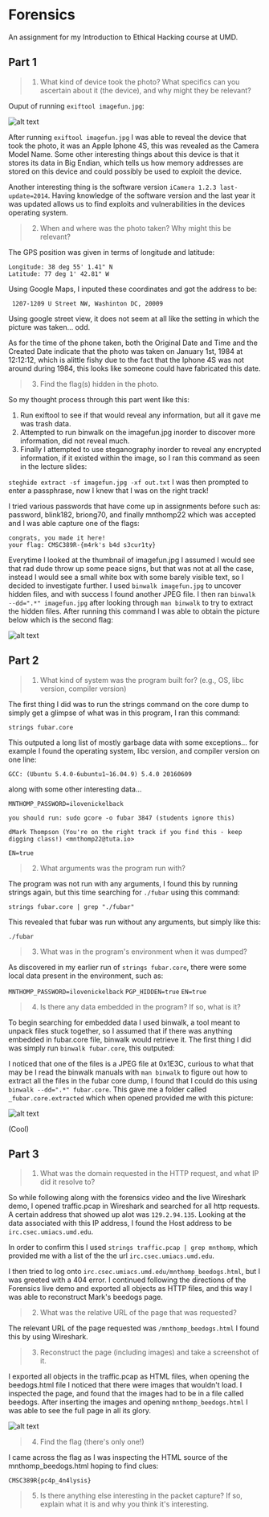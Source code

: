 # Forensics
An assignment for my Introduction to Ethical Hacking course at UMD.

## Part 1

>1. What kind of device took the photo? What specifics can you ascertain about it (the device), and why might they be relevant?

Ouput of running ```exiftool imagefun.jpg```:

![alt text](https://github.com/yreiss1/Forensics/blob/master/exiftool_output.png)

After running ```exiftool imagefun.jpg``` I was able to reveal the device that took the photo, it was an Apple Iphone 4S, this was revealed as the Camera Model Name. Some other interesting things about this device is that it stores its data in Big Endian, which tells us how memory addresses are stored on this device and could possibly be used to exploit the device. 

Another interesting thing is the software version ```iCamera 1.2.3 last-update=2014```. Having knowledge of the software version and the last year it was updated allows us to find exploits and vulnerabilities in the devices operating system. 

>2. When and where was the photo taken? Why might this be relevant?

The GPS position was given in terms of longitude and latitude:

```
Longitude: 38 deg 55' 1.41" N
Latitude: 77 deg 1' 42.81" W
```
Using Google Maps, I inputed these coordinates and got the address to be:

``` 1207-1209 U Street NW, Washinton DC, 20009```

Using google street view, it does not seem at all like the setting in which the picture was taken... odd.

As for the time of the phone taken, both the Original Date and Time and the Created Date indicate that the photo was taken on January 1st, 1984 at 12:12:12, which is alittle fishy due to the fact that the Iphone 4S was not around during 1984, this looks like someone could have fabricated this date.

>3. Find the flag(s) hidden in the photo.

So my thought process through this part went like this:

1. Run exiftool to see if that would reveal any information, but all it gave me was trash data. 
2. Attempted to run binwalk on the imagefun.jpg inorder to discover more information, did not reveal much.
3. Finally I attempted to use steganography inorder to reveal any encrypted information, if it existed within the image, so I ran this command as seen in the lecture slides: 

```steghide extract -sf imagefun.jpg -xf out.txt```
I was then prompted to enter a passphrase, now I knew that I was on the right track!

I tried various passwords that have come up in assignments before such as:
password, blink182, briong70, and finally mnthomp22 which was accepted and I was able capture one of the flags:

```
congrats, you made it here!
your flag: CMSC389R-{m4rk's b4d s3cur1ty}
```

Everytime I looked at the thumbnail of imagefun.jpg I assumed I would see that rad dude throw up some peace signs, but that was not at all the case, instead I would see a small white box with some barely visible text, so I decided to investigate further. I used ```binwalk imagefun.jpg``` to uncover hidden files, and with success I found another JPEG file. I then ran ```binwalk --dd=".*" imagefun.jpg``` after looking through ```man binwalk``` to try to extract the hidden files. After running this command I was able to obtain the picture below which is the second flag:

![alt text](https://github.com/yreiss1/Forensics/blob/master/exiftool_output.png)


## Part 2

>1. What kind of system was the program built for? (e.g., OS, libc version, compiler version)

The first thing I did was to run the strings command on the core dump to simply get a glimpse of what was in this program, I ran this command: 

```strings fubar.core```

This outputed a long list of mostly garbage data with some exceptions... for example I found the operating system, libc version, and compiler version on one line: 

```GCC: (Ubuntu 5.4.0-6ubuntu1~16.04.9) 5.4.0 20160609```

along with some other interesting data...

```MNTHOMP_PASSWORD=ilovenickelback```

```you should run: sudo gcore -o fubar 3847 (students ignore this)```

```dMark Thompson (You're on the right track if you find this - keep digging class!) <mnthomp22@tuta.io>```

```EN=true```

>2. What arguments was the program run with?

The program was not run with any arguments, I found this by running strings again, but this time searching for ```./fubar``` using this command:

```strings fubar.core | grep "./fubar"```

This revealed that fubar was run without any arguments, but simply like this:

```./fubar```


>3. What was in the program's environment when it was dumped?

As discovered in my earlier run of ```strings fubar.core```, there were some local data present in the environment, such as:

```MNTHOMP_PASSWORD=ilovenickelback```
```PGP_HIDDEN=true```
```EN=true```


>4. Is there any data embedded in the program? If so, what is it?

To begin searching for embedded data I used binwalk, a tool meant to unpack files stuck together, so I assumed that if there was anything embedded in fubar.core file, binwalk would retrieve it. The first thing I did was simply run ```binwalk fubar.core```, this outputed:

I noticed that one of the files is a JPEG file at 0x1E3C, curious to what that may be I read the binwalk manuals with ```man binwalk``` to figure out how to extract all the files in the fubar core dump, I found that I could do this using ```binwalk --dd=".*" fubar.core```. This gave me a folder called ```_fubar.core.extracted``` which when opened provided me with this picture: 


![alt text](https://github.com/yreiss1/Forensics/blob/master/exiftool_output.png)


(Cool)


## Part 3


>1. What was the domain requested in the HTTP request, and what IP did it resolve to?

So while following along with the forensics video and the live Wireshark demo, I opened traffic.pcap in Wireshark and searched for all http requests. A certain address that showed up alot was ```129.2.94.135```. Looking at the data associated with this IP address, I found the Host address to be ```irc.csec.umiacs.umd.edu```.

In order to confirm this I used ```strings traffic.pcap | grep mnthomp```, which provided me with a list of the the url ```irc.csec.umiacs.umd.edu```.

I then tried to log onto ```irc.csec.umiacs.umd.edu/mnthomp_beedogs.html```, but I was greeted with a 404 error. I continued following the directions of the Forensics live demo and exported all objects as HTTP files, and this way I was able to reconstruct Mark's beedogs page. 


>2. What was the relative URL of the page that was requested?

The relevant URL of the page requested was ```/mnthomp_beedogs.html``` I found this by using Wireshark.

>3. Reconstruct the page (including images) and take a screenshot of it.


I exported all objects in the traffic.pcap as HTML files, when opening the beedogs.html file I noticed that there were images that wouldn't load. I inspected the page, and found that the images had to be in a file called beedogs. After inserting the images and opening ```mnthomp_beedogs.html``` I was able to see the full page in all its glory.

![alt text](https://github.com/yreiss1/Forensics/blob/master/mnthomp_beedogs.png)

>4. Find the flag (there's only one!)

I came across the flag as I was inspecting the HTML source of the mnthomp_beedogs.html hoping to find clues:

```CMSC389R{pc4p_4n4lysis}```

>5. Is there anything else interesting in the packet capture? If so, explain what it is and why you think it's interesting.



